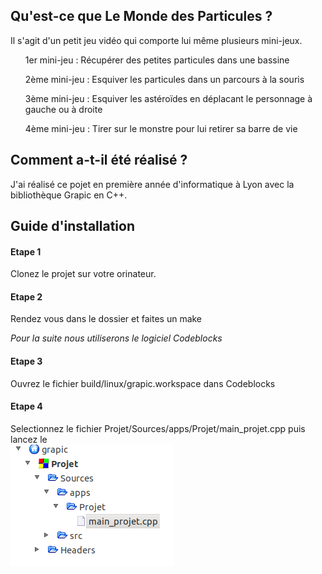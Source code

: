 ## Qu'est-ce que Le Monde des Particules ?
Il s'agit d'un petit jeu vidéo qui comporte lui même plusieurs mini-jeux.<br>

  <ul>1er mini-jeu : Récupérer des petites particules dans une bassine</ul>
  <ul>2ème mini-jeu : Esquiver les particules dans un parcours à la souris</ul>
  <ul>3ème mini-jeu : Esquiver les astéroïdes en déplacant le personnage à gauche ou à droite </ul>
  <ul>4ème mini-jeu : Tirer sur le monstre pour lui retirer sa barre de vie</ul>

## Comment a-t-il été réalisé ?

J'ai réalisé ce pojet en première année d'informatique à Lyon avec la bibliothèque Grapic en C++.

## Guide d'installation

#### Etape 1
Clonez le projet sur votre orinateur.

#### Etape 2
Rendez vous dans le dossier et faites un make

<i>Pour la suite nous utiliserons le logiciel Codeblocks</i>

#### Etape 3
Ouvrez le fichier build/linux/grapic.workspace dans Codeblocks

#### Etape 4
Selectionnez le fichier Projet/Sources/apps/Projet/main_projet.cpp puis lancez le<br>
![Preview](https://github.com/ThomasCorcoral/Jeux_Cpp_L1/blob/master/chemin.png)

